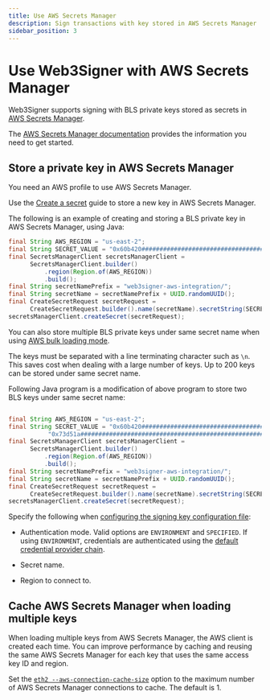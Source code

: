 ```yaml
---
title: Use AWS Secrets Manager
description: Sign transactions with key stored in AWS Secrets Manager
sidebar_position: 3
---
```


# Use Web3Signer with AWS Secrets Manager

Web3Signer supports signing with BLS private keys stored as secrets in [AWS Secrets Manager](https://aws.amazon.com/secrets-manager/).

The [AWS Secrets Manager documentation](https://docs.aws.amazon.com/secretsmanager/latest/userguide/intro.html) provides the information you need to get started.

## Store a private key in AWS Secrets Manager

You need an AWS profile to use AWS Secrets Manager.

Use the [Create a secret](https://docs.aws.amazon.com/secretsmanager/latest/userguide/manage_create-basic-secret.html) guide to store a new key in AWS Secrets Manager.

The following is an example of creating and storing a BLS private key in AWS Secrets Manager, using Java:

```java
final String AWS_REGION = "us-east-2";
final String SECRET_VALUE = "0x60b420####################################################25f41d";
final SecretsManagerClient secretsManagerClient =
      SecretsManagerClient.builder()
          .region(Region.of(AWS_REGION))
          .build();
final String secretNamePrefix = "web3signer-aws-integration/";
final String secretName = secretNamePrefix + UUID.randomUUID();
final CreateSecretRequest secretRequest =
      CreateSecretRequest.builder().name(secretName).secretString(SECRET_VALUE).build();
secretsManagerClient.createSecret(secretRequest);
```

You can also store multiple BLS private keys under same secret name when using [AWS bulk loading mode](../Use-Signing-Keys.md#aws-secrets-manager).

The keys must be separated with a line terminating character such as `\n`. This saves cost when dealing with a large number of keys. Up to 200 keys can be stored under same secret name.

Following Java program is a modification of above program to store two BLS keys under same secret name:

```java

final String AWS_REGION = "us-east-2";
final String SECRET_VALUE = "0x60b420####################################################25f41d\n" +
           "0x73d51a####################################################85aba8";
final SecretsManagerClient secretsManagerClient =
      SecretsManagerClient.builder()
          .region(Region.of(AWS_REGION))
          .build();
final String secretNamePrefix = "web3signer-aws-integration/";
final String secretName = secretNamePrefix + UUID.randomUUID();
final CreateSecretRequest secretRequest =
      CreateSecretRequest.builder().name(secretName).secretString(SECRET_VALUE).build();
secretsManagerClient.createSecret(secretRequest);
```

Specify the following when [configuring the signing key configuration file](../Use-Signing-Keys.md#using-key-configuration-files):

- Authentication mode. Valid options are `ENVIRONMENT` and `SPECIFIED`. If using `ENVIRONMENT`, credentials are authenticated using the [default credential provider chain](https://docs.aws.amazon.com/sdk-for-java/v1/developer-guide/credentials.html#credentials-default).

- Secret name.

- Region to connect to.

## Cache AWS Secrets Manager when loading multiple keys

When loading multiple keys from AWS Secrets Manager, the AWS client is created each time. You can improve performance by caching and reusing the same AWS Secrets Manager for each key that uses the same access key ID and region.

Set the [`eth2 --aws-connection-cache-size`](../../Reference/CLI/CLI-Subcommands.md#aws-connection-cache-size) option to the maximum number of AWS Secrets Manager connections to cache. The default is 1.
